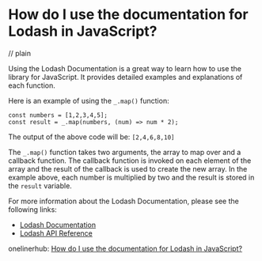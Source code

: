# How do I use the documentation for Lodash in JavaScript?
// plain

Using the Lodash Documentation is a great way to learn how to use the library for JavaScript. It provides detailed examples and explanations of each function.

Here is an example of using the `_.map()` function:
```
const numbers = [1,2,3,4,5];
const result = _.map(numbers, (num) => num * 2);
```
The output of the above code will be: `[2,4,6,8,10]`

The `_.map()` function takes two arguments, the array to map over and a callback function. The callback function is invoked on each element of the array and the result of the callback is used to create the new array. In the example above, each number is multiplied by two and the result is stored in the `result` variable.

For more information about the Lodash Documentation, please see the following links:
- [Lodash Documentation](https://lodash.com/docs/)
- [Lodash API Reference](https://lodash.com/docs/4.17.15)

onelinerhub: [How do I use the documentation for Lodash in JavaScript?](https://onelinerhub.com/javascript-lodash/how-do-i-use-the-documentation-for-lodash-in-javascript)